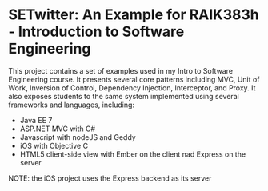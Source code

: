 SETwitter: An Example for RAIK383h - Introduction to Software Engineering
==============

This project contains a set of examples used in my Intro to Software Engineering course. It presents several core patterns including MVC, Unit of Work, Inversion of Control, Dependency Injection, Interceptor, and Proxy. It also exposes students to the same system implemented using several frameworks and languages, including:

* Java EE 7
* ASP.NET MVC with C#
* Javascript with nodeJS and Geddy
* iOS with Objective C
* HTML5 client-side view with Ember on the client nad Express on the server

NOTE: the iOS project uses the Express backend as its server

